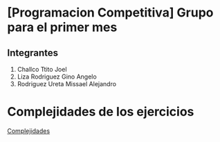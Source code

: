 # [Programacion Competitiva] Grupo para el primer mes 
## Integrantes
1. Challco Ttito Joel 
2. Liza Rodriguez Gino Angelo
3. Rodriguez Ureta Missael Alejandro
 
 # Complejidades de los ejercicios
 [Complejidades](complexities.md)